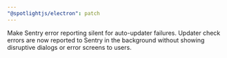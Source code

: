 ```yaml
---
"@spotlightjs/electron": patch
---
```


Make Sentry error reporting silent for auto-updater failures. Updater check errors are now reported to Sentry in the background without showing disruptive dialogs or error screens to users.
